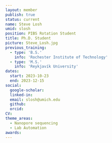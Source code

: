 ```yaml
---
layout: member
publish: true
status: current
name: Steve Losh
umid: slosh
position: PIBS Rotation Student
title: Ph.D. Student 
picture: Steve_Losh.jpg
previous_training:
  - type: 'B.S.'
    info: 'Rochester Institute of Technology'
  - type: 'M.S.'
    info: 'Reykjavík University'
dates:
  start: 2023-10-23
  end: 2023-12-15
social: 
  google-scholar: 
  linked-in: 
  email: slosh@umich.edu
  github:
  orcid:
CV: 
theme_areas:
  - Nanopore sequencing
  - Lab Automation
awards:
---
```


